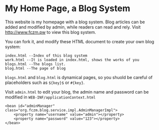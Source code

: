 # My Home Page, a Blog System
This website is my homepage with a blog system. Blog articles can be added and modified by admin, while readers can read and rely.
Visit http://www.fczm.pw to view this blog system.

You can fork it, and modify these HTML document to create your own blog system:

	index.html --Index of this blog system
	work.html --It is loaded in index.html, shows the works of you
	blogs.html --The blogs list.
	blog.html --The page of blog

`blogs.html` and `blog.html` is dynamical pages, so you shuold be careful of placeholders such as `${key}$` or `#{key}`.

Visit `admin.html` to edit your blog, the admin name and password can be modified in `WEB-INF/applicationContext.html`

	<bean id="adminManager" class="org.fczm.blog.service.impl.AdminManagerImpl">
		<property name="username" value="admin"></property>
		<property name="password" value="123"></property>
	</bean> 